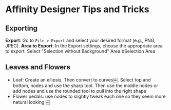 # Affinity Designer Tips and Tricks 

## Exporting 

 **Export**: Go to `File > Export` and select your desired format (e.g., PNG, JPEG).
**Area to Export**: In the Export settings, choose the appropriate area to export. Select "Selection without Background" 
Area:bSelection Area

## Leaves and Flowers

- Leaf: Create an ellipsis, Then convert to curves￼.  Select top and bottom, nodes and use the sharp tool.  Then use the middle nodes or add nodes and use the rounded tool to pull into the right shape 
- Flower pedals: use nodes to slightly tweak each one so they seem more natural looking ￼

